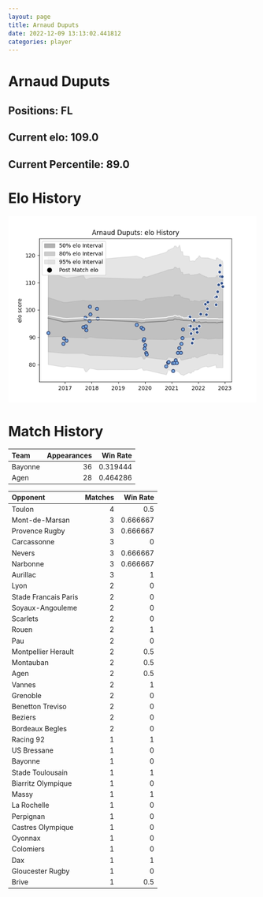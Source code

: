 ```yaml
---  
layout: page  
title: Arnaud Duputs  
date: 2022-12-09 13:13:02.441812  
categories: player  
---
```

# Arnaud Duputs

## Positions: FL

## Current elo: 109.0

## Current Percentile: 89.0

# Elo History


![elo history](history_ArnaudDuputs.png)
# Match History


| Team    |   Appearances |   Win Rate |
|:--------|--------------:|-----------:|
| Bayonne |            36 |   0.319444 |
| Agen    |            28 |   0.464286 |

| Opponent             |   Matches |   Win Rate |
|:---------------------|----------:|-----------:|
| Toulon               |         4 |   0.5      |
| Mont-de-Marsan       |         3 |   0.666667 |
| Provence Rugby       |         3 |   0.666667 |
| Carcassonne          |         3 |   0        |
| Nevers               |         3 |   0.666667 |
| Narbonne             |         3 |   0.666667 |
| Aurillac             |         3 |   1        |
| Lyon                 |         2 |   0        |
| Stade Francais Paris |         2 |   0        |
| Soyaux-Angouleme     |         2 |   0        |
| Scarlets             |         2 |   0        |
| Rouen                |         2 |   1        |
| Pau                  |         2 |   0        |
| Montpellier Herault  |         2 |   0.5      |
| Montauban            |         2 |   0.5      |
| Agen                 |         2 |   0.5      |
| Vannes               |         2 |   1        |
| Grenoble             |         2 |   0        |
| Benetton Treviso     |         2 |   0        |
| Beziers              |         2 |   0        |
| Bordeaux Begles      |         2 |   0        |
| Racing 92            |         1 |   1        |
| US Bressane          |         1 |   0        |
| Bayonne              |         1 |   0        |
| Stade Toulousain     |         1 |   1        |
| Biarritz Olympique   |         1 |   0        |
| Massy                |         1 |   1        |
| La Rochelle          |         1 |   0        |
| Perpignan            |         1 |   0        |
| Castres Olympique    |         1 |   0        |
| Oyonnax              |         1 |   0        |
| Colomiers            |         1 |   0        |
| Dax                  |         1 |   1        |
| Gloucester Rugby     |         1 |   0        |
| Brive                |         1 |   0.5      |